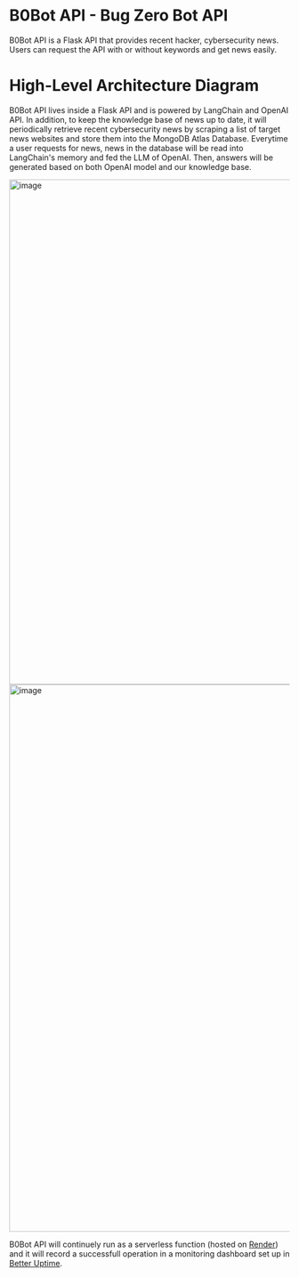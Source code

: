 # B0Bot API - Bug Zero Bot API

B0Bot API is a Flask API that provides recent hacker, cybersecurity news. Users can request the API with or without keywords and get news easily.

# High-Level Architecture Diagram

B0Bot API lives inside a Flask API and is powered by LangChain and OpenAI API. In addition, to keep the knowledge base of news up to date, it will periodically retrieve recent cybersecurity news by scraping a list of target news websites and store them into the MongoDB Atlas Database. Everytime a user requests for news, news in the database will be read into LangChain's memory and fed the LLM of OpenAI. Then, answers will be generated based on both OpenAI model and our knowledge base.

<img width="908" alt="image" src="https://github.com/CoToYo/b0bot/assets/56789038/218fdf2b-be27-4222-9119-81c3dc5c4e02">

<img width="984" alt="image" src="https://github.com/CoToYo/b0bot/assets/56789038/d6798066-0cbe-4925-be00-3fc1c1e805b6">


B0Bot API will continuely run as a serverless function (hosted on [Render](https://render.com/)) and it will record a successfull operation in a monitoring dashboard set up in [Better Uptime](https://betterstack.com/better-uptime).
